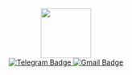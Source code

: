 <div id="header" align="center">
  <img src="https://i.giphy.com/media/v1.Y2lkPTc5MGI3NjExNDE0NWtqajVxY3dlMXN6NGY5cGpmcHg5Mmp3ZWhrNmloZjk3dnFqNiZlcD12MV9pbnRlcm5hbF9naWZfYnlfaWQmY3Q9dHM/hqU2KkjW5bE2v2Z7Q2/giphy.gif" width="100"/>
</div>

<div id="badges" align="center">
  <a href="https://t.me/UraKarpenkov">
  <img src="https://img.shields.io/badge/Telegram-blue?style=for-the-badge&logo=telegram&logoColor=white" alt="Telegram Badge"/>
    <a/>
  <a href="mailto: truloveu@gmail.com">
  <img src="https://img.shields.io/badge/Gmail-red?style=for-the-badge&logo=gmail&logoColor=white" alt="Gmail Badge"/>
    <a/>
</div>
